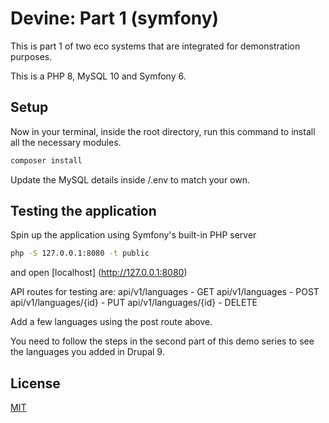 # Devine: Part 1 (symfony)

This is part 1 of two eco systems that are integrated for demonstration purposes.

This is a PHP 8, MySQL 10 and Symfony 6.

## Setup

Now in your terminal, inside the root directory, 
run this command to install all the necessary modules.

```bash
composer install
```
Update the MySQL details inside /.env to match your own.

## Testing the application

Spin up the application using Symfony's built-in PHP server 
```bash
php -S 127.0.0.1:8080 -t public
```
and open [localhost]
(http://127.0.0.1:8080)

API routes for testing are:
api/v1/languages - GET
api/v1/languages - POST
api/v1/languages/{id} - PUT
api/v1/languages/{id} - DELETE

Add a few languages using the post route above.

You need to follow the steps in the second part of this demo series
to see the languages you added in Drupal 9.

## License
[MIT](https://choosealicense.com/licenses/mit/)

